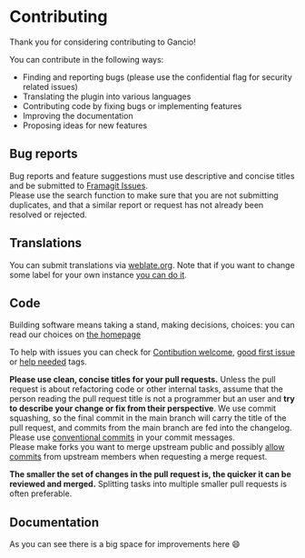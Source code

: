 # Contributing

Thank you for considering contributing to Gancio!


You can contribute in the following ways:

- Finding and reporting bugs (please use the confidential flag for security related issues)
- Translating the plugin into various languages
- Contributing code by fixing bugs or implementing features
- Improving the documentation
- Proposing ideas for new features


## Bug reports

Bug reports and feature suggestions must use descriptive and concise titles and be submitted to [Framagit Issues](https://framagit.org/les/gancio/-/issues).  
Please use the search function to make sure that you are not submitting duplicates, and that a similar report or request has not already been resolved or rejected.

## Translations

You can submit translations via [weblate.org](https://hosted.weblate.org/projects/gancio/). Note that if you want to change some label for your own instance [you can do it](https://gancio.org/install/config#user-locale).


## Code

Building software means taking a stand, making decisions, choices: you can read our choices on [the homepage](https://gancio.org)

To help with issues you can check for [Contibution welcome](https://framagit.org/les/gancio/-/issues/?sort=updated_desc&state=opened&label_name%5B%5D=Contribution%20welcome&first_page_size=100), [good first issue](https://framagit.org/les/gancio/-/issues/?sort=updated_desc&state=opened&label_name%5B%5D=good%20first%20issue&first_page_size=100 ) or [help needed](https://framagit.org/les/gancio/-/issues/?sort=updated_desc&state=opened&label_name%5B%5D=good%20first%20issue&first_page_size=100) tags.

**Please use clean, concise titles for your pull requests.** Unless the pull request is about refactoring code or other internal tasks, assume that the person reading the pull request title is not a programmer but an user and **try to describe your change or fix from their perspective**. We use commit squashing, so the final commit in the main branch will carry the title of the pull request, and commits from the main branch are fed into the changelog.  
Please use [conventional commits](https://www.conventionalcommits.org/en/v1.0.0/) in your commit messages.  
Please make forks you want to merge upstream public and possibly [allow commits](https://docs.gitlab.com/user/project/merge_requests/allow_collaboration/#allow-commits-from-upstream-members) from upstream members when requesting a merge request.


**The smaller the set of changes in the pull request is, the quicker it can be reviewed and merged.** Splitting tasks into multiple smaller pull requests is often preferable.



## Documentation
As you can see there is a big space for improvements here :smile:
